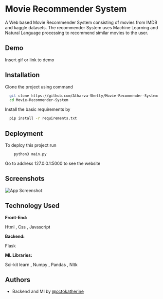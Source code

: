 #                          Movie Recommender System

A Web based Movie Recommender System consisting of movies from IMDB and kaggle datasets.
The recommender System uses Machine Learning and Natural Language processing to recommend similar movies to the user.



## Demo

Insert gif or link to demo


## Installation
Clone the project using command

```bash
  git clone https://github.com/Atharva-Shetty/Movie-Recommender-System.git
  cd Movie-Recommender-System

```
    
Install the basic requirements by 

```bash
  pip install -r requirements.txt
```


## Deployment

To deploy this project run

```bash
    python3 main.py
```

Go to address 127.0.0.1:5000 to see the website

## Screenshots

![App Screenshot](![image](https://user-images.githubusercontent.com/94366989/209110364-2c5b9f56-7915-4729-bbba-dc3977a2ae93.jpg))


## Technology Used

**Front-End:**

Html , Css , Javascript

**Backend:** 

Flask


**ML Libraries:** 

 Sci-kit learn , Numpy , Pandas , Nltk





## Authors

- Backend and Ml by [@octokatherine](https://www.github.com/octokatherine)
